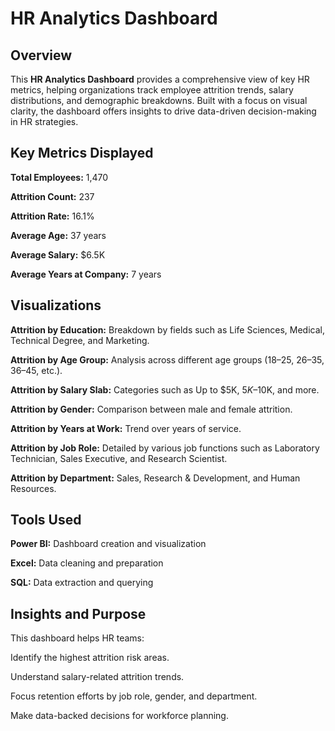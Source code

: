 # HR Analytics Dashboard

## Overview
This **HR Analytics Dashboard** provides a comprehensive view of key HR metrics, helping organizations track employee attrition trends, salary distributions, and demographic breakdowns. Built with a focus on visual clarity, the dashboard offers insights to drive data-driven decision-making in HR strategies.

## Key Metrics Displayed
**Total Employees:** 1,470

**Attrition Count:** 237

**Attrition Rate:** 16.1%

**Average Age:** 37 years

**Average Salary:** $6.5K

**Average Years at Company:** 7 years

## Visualizations
**Attrition by Education:** Breakdown by fields such as Life Sciences, Medical, Technical Degree, and Marketing.

**Attrition by Age Group:** Analysis across different age groups (18–25, 26–35, 36–45, etc.).

**Attrition by Salary Slab:** Categories such as Up to $5K, $5K–$10K, and more.

**Attrition by Gender:** Comparison between male and female attrition.

**Attrition by Years at Work:** Trend over years of service.

**Attrition by Job Role:** Detailed by various job functions such as Laboratory Technician, Sales Executive, and Research Scientist.

**Attrition by Department:** Sales, Research & Development, and Human Resources.

## Tools Used
**Power BI:** Dashboard creation and visualization

**Excel:** Data cleaning and preparation

**SQL:** Data extraction and querying

## Insights and Purpose
This dashboard helps HR teams:

Identify the highest attrition risk areas.

Understand salary-related attrition trends.

Focus retention efforts by job role, gender, and department.

Make data-backed decisions for workforce planning.
